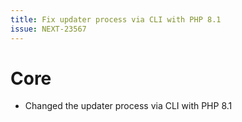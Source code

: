 ```yaml
---
title: Fix updater process via CLI with PHP 8.1
issue: NEXT-23567
---
```

# Core
* Changed the updater process via CLI with PHP 8.1
